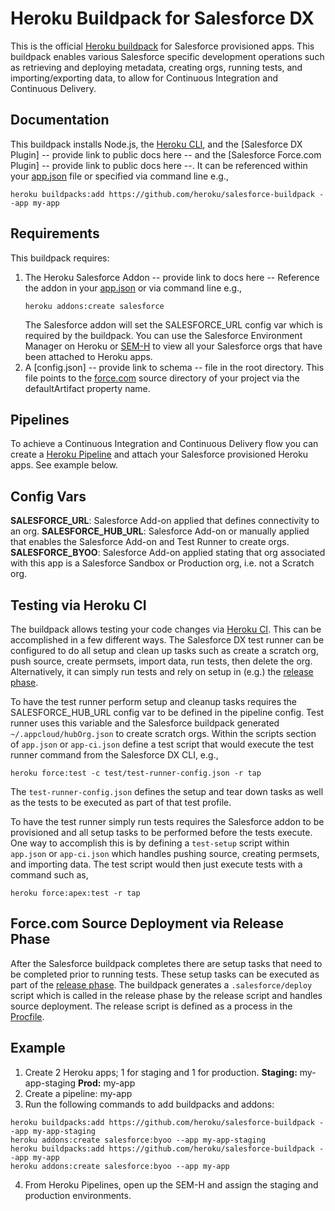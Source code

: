 # Heroku Buildpack for Salesforce DX

This is the official [Heroku buildpack](http://devcenter.heroku.com/articles/buildpacks) for Salesforce provisioned apps.
This buildpack enables various Salesforce specific development operations such as retrieving and deploying metadata,
creating orgs, running tests, and importing/exporting data, to allow for Continuous Integration and Continuous Delivery.

## Documentation
This buildpack installs Node.js, the [Heroku CLI](https://devcenter.heroku.com/articles/heroku-command-line),
and the [Salesforce DX Plugin] -- provide link to public docs here -- and the [Salesforce Force.com Plugin] -- provide link to public docs here --.  It can be referenced within your
[app.json](https://devcenter.heroku.com/articles/app-json-schema) file or specified via command line e.g.,
```
heroku buildpacks:add https://github.com/heroku/salesforce-buildpack --app my-app
```

## Requirements
This buildpack requires:
1. The Heroku Salesforce Addon -- provide link to docs here --
   Reference the addon in your [app.json](https://devcenter.heroku.com/articles/app-json-schema) or via command line e.g.,
   ```
   heroku addons:create salesforce
   ```
   The Salesforce addon will set the SALESFORCE_URL config var which is required by the buildpack.  You can use the
   Salesforce Environment Manager on Heroku or [SEM-H](https://gist.github.com/simpsoka/c584c65d655268eaf26ec487bf6b8295)
   to view all your Salesforce orgs that have been attached to Heroku apps.
2. A [config.json] -- provide link to schema -- file in the root directory.
   This file points to the [force.com](https://www.salesforce.com/products/platform/products/force/) source directory
   of your project via the defaultArtifact property name.

## Pipelines
To achieve a Continuous Integration and Continuous Delivery flow you can create a [Heroku Pipeline](https://devcenter.heroku.com/articles/pipelines) and attach your Salesforce provisioned Heroku apps.  See example below.

## Config Vars
**SALESFORCE_URL**: Salesforce Add-on applied that defines connectivity to an org.
**SALESFORCE_HUB_URL**: Salesforce Add-on or manually applied that enables the Salesforce Add-on and Test Runner to create orgs.
**SALESFORCE_BYOO**: Salesforce Add-on applied stating that org associated with this app is a Salesforce Sandbox or Production org, i.e. not a Scratch org.

## Testing via Heroku CI
The buildpack allows testing your code changes via [Heroku CI](https://devcenter.heroku.com/articles/heroku-ci-prerelease).
This can be accomplished in a few different ways.  The Salesforce DX test runner can be configured to do all setup and
clean up tasks such as create a scratch org, push source, create permsets, import data, run tests, then delete the org.
Alternatively, it can simply run tests and rely on setup in (e.g.) the [release phase](https://devcenter.heroku.com/articles/release-phase).

To have the test runner perform setup and cleanup tasks requires the SALESFORCE_HUB_URL config var to be defined in the
pipeline config.  Test runner uses this variable and the Salesforce buildpack generated `~/.appcloud/hubOrg.json` to
create scratch orgs.  Within the scripts section of `app.json` or `app-ci.json` define a test script that would execute
the test runner command from the Salesforce DX CLI, e.g.,
```
heroku force:test -c test/test-runner-config.json -r tap
```
The `test-runner-config.json` defines the setup and tear down tasks as well as the tests to be executed as part of that
test profile.

To have the test runner simply run tests requires the Salesforce addon to be provisioned and all setup tasks to be performed before the
tests execute.  One way to accomplish this is by defining a `test-setup` script within `app.json` or `app-ci.json` which handles
pushing source, creating permsets, and importing data.  The test script would then just execute tests with a command
such as,
```
heroku force:apex:test -r tap
```

## Force.com Source Deployment via Release Phase
After the Salesforce buildpack completes there are setup tasks that need to be completed prior to running tests.  These
setup tasks can be executed as part of the [release phase](https://devcenter.heroku.com/articles/release-phase).  The
buildpack generates a `.salesforce/deploy` script which is called in the release phase by the release script and handles
source deployment.  The release script is defined as a process in the [Procfile](https://devcenter.heroku.com/articles/procfile).

## Example
1. Create 2 Heroku apps; 1 for staging and 1 for production.
  **Staging:** my-app-staging
  **Prod:** my-app
2. Create a pipeline: my-app
3. Run the following commands to add buildpacks and addons:
  ```
  heroku buildpacks:add https://github.com/heroku/salesforce-buildpack --app my-app-staging
  heroku addons:create salesforce:byoo --app my-app-staging
  heroku buildpacks:add https://github.com/heroku/salesforce-buildpack --app my-app
  heroku addons:create salesforce:byoo --app my-app
  ```
4. From Heroku Pipelines, open up the SEM-H and assign the staging and production environments.
